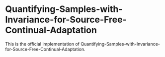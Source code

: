 # Quantifying-Samples-with-Invariance-for-Source-Free-Continual-Adaptation
This is the official implementation of Quantifying-Samples-with-Invariance-for-Source-Free-Continual-Adaptation.
